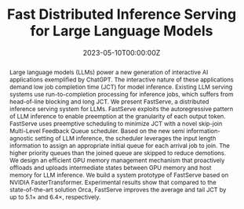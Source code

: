 ---
title: 'Fast Distributed Inference Serving for Large Language Models'

# Authors
# If you created a profile for a user (e.g. the default `admin` user), write the username (folder name) here
# and it will be replaced with their full name and linked to their profile.
authors:
  - admin
  - Yinmin Zhong
  - Zili Zhang
  - Gang Huang
  - Xuanzhe Liu
  - Xin Jin

# Author notes (optional)
author_notes:
  - 'Equal contribution'
  - 'Equal contribution'
  - 'Equal contribution'

date: "2023-05-10T00:00:00Z"
doi: '10.48550/arXiv.2305.05920'

# Schedule page publish date (NOT publication's date).
# publishDate: '2023'

# Publication type.
# Legend: 0 = Uncategorized; 1 = Conference paper; 2 = Journal article;
# 3 = Preprint / Working Paper; 4 = Report; 5 = Book; 6 = Book section;
# 7 = Thesis; 8 = Patent
publication_types: ['3']

publication_short: In *Preprint*

abstract: 'Large language models (LLMs) power a new generation of interactive AI applications exemplified by ChatGPT. The interactive nature of these applications demand low job completion time (JCT) for model inference. Existing LLM serving systems use run-to-completion processing for inference jobs, which suffers from head-of-line blocking and long JCT. We present FastServe, a distributed inference serving system for LLMs. FastServe exploits the autoregressive pattern of LLM inference to enable preemption at the granularity of each output token. FastServe uses preemptive scheduling to minimize JCT with a novel skip-join Multi-Level Feedback Queue scheduler. Based on the new semi information-agnostic setting of LLM inference, the scheduler leverages the input length information to assign an appropriate initial queue for each arrival job to join. The higher priority queues than the joined queue are skipped to reduce demotions. We design an efficient GPU memory management mechanism that proactively offloads and uploads intermediate states between GPU memory and host memory for LLM inference. We build a system prototype of FastServe based on NVIDIA FasterTransformer. Experimental results show that compared to the state-of-the-art solution Orca, FastServe improves the average and tail JCT by up to 5.1× and 6.4×, respectively.'

# Summary. An optional shortened abstract.
tags: []

# Display this page in the Featured widget?
featured: true

# Custom links (uncomment lines below)
# links:
# - name: Custom Link
#   url: http://example.org
url_pdf: 'https://arxiv.org/pdf/2305.05920.pdf'
url_code: ''
url_dataset: ''
url_poster: ''
url_project: ''
url_slides: ''
url_source: ''
url_video: ''

# Featured image
# To use, add an image named `featured.jpg/png` to your page's folder.
# image:
#   caption: 'Image credit: [**Unsplash**](https://unsplash.com/photos/pLCdAaMFLTE)'
#   focal_point: ''
#   preview_only: false

# Associated Projects (optional).
#   Associate this publication with one or more of your projects.
#   Simply enter your project's folder or file name without extension.
#   E.g. `internal-project` references `content/project/internal-project/index.md`.
#   Otherwise, set `projects: []`.
# projects:
#   - example

# Slides (optional).
#   Associate this publication with Markdown slides.
#   Simply enter your slide deck's filename without extension.
#   E.g. `slides: "example"` references `content/slides/example/index.md`.
#   Otherwise, set `slides: ""`.
# slides: example
---